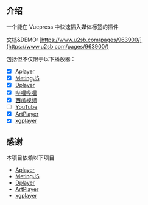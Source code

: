 ## 介绍

一个能在 Vuepress 中快速插入媒体标签的插件

文档&DEMO: [https://www.u2sb.com/pages/963900/](https://www.u2sb.com/pages/963900/)

包括但不仅限于以下播放器：

- [x] [Aplayer](https://github.com/DIYgod/APlayer)
- [x] [MetingJS](https://github.com/metowolf/MetingJS)
- [x] [Dplayer](https://github.com/DIYgod/DPlayer)
- [x] [哔哩哔哩](https://www.bilibili.com/)
- [x] [西瓜视频](https://www.ixigua.com/)
- [ ] [YouTube]()
- [x] [ArtPlayer](https://github.com/zhw2590582/ArtPlayer)
- [x] [xgplayer](https://github.com/bytedance/xgplayer)

## 感谢

本项目依赖以下项目

- [Aplayer](https://github.com/DIYgod/APlayer)
- [MetingJS](https://github.com/metowolf/MetingJS)
- [Dplayer](https://github.com/DIYgod/DPlayer)
- [ArtPlayer](https://github.com/zhw2590582/ArtPlayer)
- [xgplayer](https://github.com/bytedance/xgplayer)
